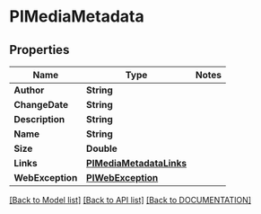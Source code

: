 # PIMediaMetadata

## Properties
Name | Type | Notes
------------ | ------------- | -------------
**Author** | **String**
**ChangeDate** | **String**
**Description** | **String**
**Name** | **String**
**Size** | **Double**
**Links** | **[**PIMediaMetadataLinks**](../models/PIMediaMetadataLinks.md)**
**WebException** | **[**PIWebException**](../models/PIWebException.md)**

[[Back to Model list]](../../DOCUMENTATION.md#documentation-for-models) [[Back to API list]](../../DOCUMENTATION.md#documentation-for-api-endpoints) [[Back to DOCUMENTATION]](../../DOCUMENTATION.md)

